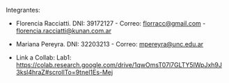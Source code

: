 Integrantes:
* Florencia Racciatti. DNI: 39172127 - Correo: florracc@gmail.com - florencia.racciatti@kunan.com.ar

* Mariana Pereyra. DNI: 32203213 - Correo: mpereyra@unc.edu.ar

* Link a Collab: Lab1: https://colab.research.google.com/drive/1qwOmsT07l7GLTY5lWpJxh9J3ksl4hraZ#scrollTo=9tnel1Es-Mej
